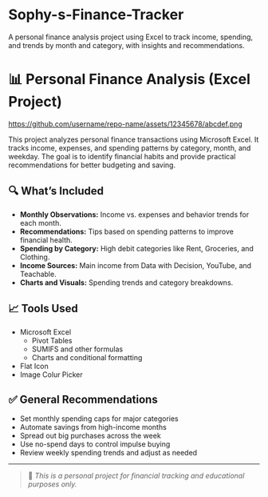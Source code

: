 # Sophy-s-Finance-Tracker
A personal finance analysis project using Excel to track income, spending, and trends by month and category, with insights and recommendations.
# 📊 Personal Finance Analysis (Excel Project)
https://github.com/username/repo-name/assets/12345678/abcdef.png

This project analyzes personal finance transactions using Microsoft Excel. It tracks income, expenses, and spending patterns by category, month, and weekday. The goal is to identify financial habits and provide practical recommendations for better budgeting and saving.

## 🔍 What’s Included

- **Monthly Observations:** Income vs. expenses and behavior trends for each month.
- **Recommendations:** Tips based on spending patterns to improve financial health.
- **Spending by Category:** High debit categories like Rent, Groceries, and Clothing.
- **Income Sources:** Main income from Data with Decision, YouTube, and Teachable.
- **Charts and Visuals:** Spending trends and category breakdowns.

## 📈 Tools Used

- Microsoft Excel  
  - Pivot Tables  
  - SUMIFS and other formulas  
  - Charts and conditional formatting
- Flat Icon
- Image Colur Picker


## ✅ General Recommendations

- Set monthly spending caps for major categories
- Automate savings from high-income months
- Spread out big purchases across the week
- Use no-spend days to control impulse buying
- Review weekly spending trends and adjust as needed

---

> 📌 *This is a personal project for financial tracking and educational purposes only.*
